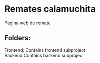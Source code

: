 # Remates calamuchita 
Pagina web de remate

## Folders:  
Frontend: Contains frontend subproject  
Backend Contains backend subprojec
